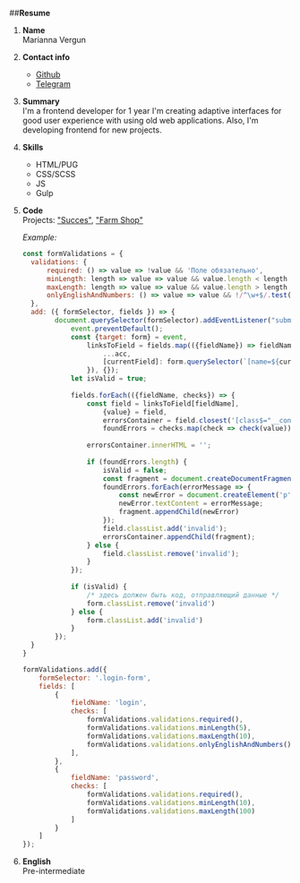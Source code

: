 ##**Resume**

1. **Name**     
    Marianna Vergun  
   
2. **Contact info**     
     - [Github](https://github.com/MariannaV)
     - [Telegram](https://t.me/VergunMari)
        
3. **Summary**       
    I'm a frontend developer for 1 year
    I'm creating adaptive interfaces for good user experience with using old web applications.
    Also, I'm developing frontend for new projects. 

4. **Skills**           
    - HTML/PUG
    - CSS/SCSS
    - JS
    - Gulp

5. **Code**        
    Projects:  ["Succes"](https://github.com/MariannaV/success), ["Farm Shop"](https://github.com/MariannaV/farm-shop)
    
    _Example:_
    ```javascript
    const formValidations = {
      validations: {
          required: () => value => !value && 'Поле обязательно',
          minLength: length => value => value && value.length < length && `Минимальная длина: ${length} символов`,
          maxLength: length => value => value && value.length > length && `Максимальная длина: ${length} символов`,
          onlyEnglishAndNumbers: () => value => value && !/^\w+$/.test(value) && `Разрешены только a-z, 0-9`,
      },
      add: ({ formSelector, fields }) => {
            document.querySelector(formSelector).addEventListener("submit", (event) => {
                event.preventDefault();
                const {target: form} = event,
                    linksToField = fields.map(({fieldName}) => fieldName).reduce((acc, currentField) => ({
                        ...acc,
                        [currentField]: form.querySelector(`[name=${currentField}]`)
                    }), {});
                let isValid = true;
            
                fields.forEach(({fieldName, checks}) => {
                    const field = linksToField[fieldName],
                        {value} = field,
                        errorsContainer = field.closest('[class$="__container"]').querySelector('.m-errors'),
                        foundErrors = checks.map(check => check(value)).filter(Boolean);
            
                    errorsContainer.innerHTML = '';
            
                    if (foundErrors.length) {
                        isValid = false;
                        const fragment = document.createDocumentFragment();
                        foundErrors.forEach(errorMessage => {
                            const newError = document.createElement('p');
                            newError.textContent = errorMessage;
                            fragment.appendChild(newError)
                        });
                        field.classList.add('invalid');
                        errorsContainer.appendChild(fragment);
                    } else {
                        field.classList.remove('invalid');
                    }
                });
            
                if (isValid) {
                    /* здесь должен быть код, отправляющий данные */
                    form.classList.remove('invalid')
                } else {
                    form.classList.add('invalid')
                }
            });
      }
    }
    
    formValidations.add({  
        formSelector: '.login-form', 
        fields: [
            {
                fieldName: 'login',
                checks: [
                    formValidations.validations.required(),
                    formValidations.validations.minLength(5),
                    formValidations.validations.maxLength(10),
                    formValidations.validations.onlyEnglishAndNumbers()
                ],
            },
            {
                fieldName: 'password',
                checks: [
                    formValidations.validations.required(),
                    formValidations.validations.minLength(10),
                    formValidations.validations.maxLength(100)
                ]
            }
        ]
    });
    ```

6. **English**  
   Pre-intermediate